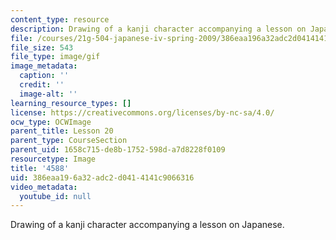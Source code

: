 ```yaml
---
content_type: resource
description: Drawing of a kanji character accompanying a lesson on Japanese.
file: /courses/21g-504-japanese-iv-spring-2009/386eaa196a32adc2d0414141c9066316_4588.gif
file_size: 543
file_type: image/gif
image_metadata:
  caption: ''
  credit: ''
  image-alt: ''
learning_resource_types: []
license: https://creativecommons.org/licenses/by-nc-sa/4.0/
ocw_type: OCWImage
parent_title: Lesson 20
parent_type: CourseSection
parent_uid: 1658c715-de8b-1752-598d-a7d8228f0109
resourcetype: Image
title: '4588'
uid: 386eaa19-6a32-adc2-d041-4141c9066316
video_metadata:
  youtube_id: null
---
```

Drawing of a kanji character accompanying a lesson on Japanese.